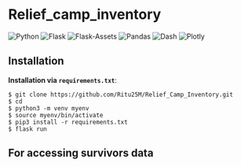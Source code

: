 # Relief_camp_inventory


![Python](https://img.shields.io/badge/Python-^3.8-blue.svg?logo=python&longCache=true&logoColor=white&colorB=5e81ac&style=flat-square&colorA=4c566a)
![Flask](https://img.shields.io/badge/Flask-1.1.2-blue.svg?longCache=true&logo=flask&style=flat-square&logoColor=white&colorB=5e81ac&colorA=4c566a)
![Flask-Assets](https://img.shields.io/badge/Flask--Assets-v2.0-blue.svg?longCache=true&logo=flask&style=flat-square&logoColor=white&colorB=5e81ac&colorA=4c566a)
![Pandas](https://img.shields.io/badge/Pandas-v^1.0.0-blue.svg?longCache=true&logo=python&longCache=true&style=flat-square&logoColor=white&colorB=5e81ac&colorA=4c566a)
![Dash](https://img.shields.io/badge/Dash-v1.12.0-blue.svg?longCache=true&logo=python&longCache=true&style=flat-square&logoColor=white&colorB=5e81ac&colorA=4c566a)
![Plotly](https://img.shields.io/badge/Plotly-v4.8.1-blue.svg?longCache=true&logo=python&longCache=true&style=flat-square&logoColor=white&colorB=5e81ac&colorA=4c566a)

## Installation

**Installation via `requirements.txt`**:

```shell
$ git clone https://github.com/Ritu25M/Relief_Camp_Inventory.git
$ cd 
$ python3 -m venv myenv
$ source myenv/bin/activate
$ pip3 install -r requirements.txt
$ flask run
```


## For accessing survivors data

```Password mentioned in presentation
